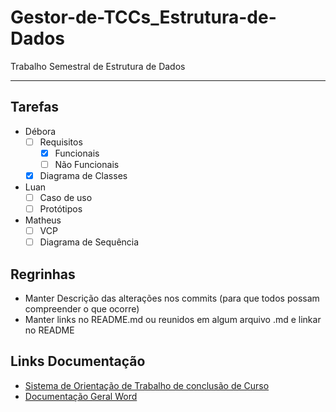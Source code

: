 # Gestor-de-TCCs_Estrutura-de-Dados
Trabalho Semestral de Estrutura de Dados

---

## Tarefas 
- Débora
    - [ ] Requisitos
        - [x] Funcionais
        - [ ] Não Funcionais 
    - [x] Diagrama de Classes

- Luan 
    - [ ] Caso de uso
    - [ ] Protótipos

- Matheus
    - [ ] VCP
    - [ ] Diagrama de Sequência

## Regrinhas
- Manter Descrição das alterações nos commits (para que todos possam compreender o que ocorre)
- Manter links no README.md ou reunidos em algum arquivo .md e linkar no README

## Links Documentação
- [Sistema de Orientação de Trabalho de conclusão de Curso](https://lucid.app/lucidchart/6937203c-90d9-4346-8178-700c30dca9e2/edit?viewport_loc=-17%2C139%2C1737%2C817%2C.Q4MUjXso07N&invitationId=inv_0bbdb11f-918f-4437-ba61-3027e567405b)
- [Documentação Geral Word](https://fatecspgov-my.sharepoint.com/:w:/r/personal/debora_silva89_fatec_sp_gov_br/_layouts/15/Doc.aspx?sourcedoc=%7BFA80124C-186F-4AC8-8536-01F30CCBE215%7D&file=Trabalho%20Semestral%20de%20Estrutura%20de%20DaDos.docx&wdOrigin=OFFICECOM-WEB.MAIN.REC&ct=1682038754325&action=default&mobileredirect=true&cid=2e254a7e-3821-433e-be0a-b1eb2bb36bdc)
